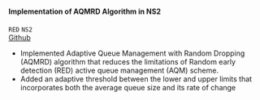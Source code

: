 #### **Implementation of AQMRD Algorithm in NS2**

`RED` `NS2`
<br><i class="fab fa-github"></i> [Github](https://github.com/ehsanulkader/CSE-322-Computer-Networks-Sessional/tree/main/NS2%20Project%20Final)

- Implemented Adaptive Queue Management with Random Dropping (AQMRD) algorithm that reduces the limitations of Random
early detection (RED) active queue management (AQM) scheme.
- Added an adaptive threshold between the lower and upper limits that incorporates both the average queue size and its rate of
change